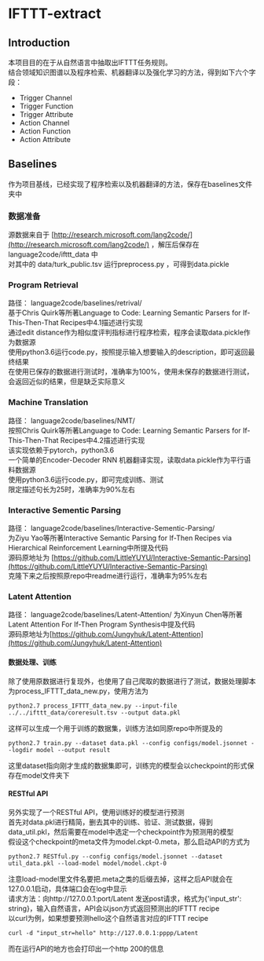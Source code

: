 # IFTTT-extract  
  
## Introduction  
本项目目的在于从自然语言中抽取出IFTTT任务规则。  
结合领域知识图谱以及程序检索、机器翻译以及强化学习的方法，得到如下六个字段：  
- Trigger Channel   
- Trigger Function  
- Trigger Attribute
- Action Channel  
- Action Function  
- Action Attribute  

## Baselines
作为项目基线，已经实现了程序检索以及机器翻译的方法，保存在baselines文件夹中

### 数据准备
源数据来自于 [http://research.microsoft.com/lang2code/](http://research.microsoft.com/lang2code/) ，解压后保存在 language2code/ifttt_data 中  
对其中的 data/turk_public.tsv 运行preprocess.py ，可得到data.pickle

### Program Retrieval
路径： language2code/baselines/retrival/  
基于Chris Quirk等所著Language to Code: Learning Semantic Parsers for If-This-Then-That Recipes中4.1描述进行实现  
通过edit distance作为相似度评判指标进行程序检索，程序会读取data.pickle作为数据源  
使用python3.6运行code.py，按照提示输入想要输入的description，即可返回最终结果  
在使用已保存的数据进行测试时，准确率为100%，使用未保存的数据进行测试，会返回近似的结果，但是缺乏实际意义  

### Machine Translation  
路径： language2code/baselines/NMT/  
按照Chris Quirk等所著Language to Code: Learning Semantic Parsers for If-This-Then-That Recipes中4.2描述进行实现  
该实现依赖于pytorch，python3.6  
一个简单的Encoder-Decoder RNN 机器翻译实现，读取data.pickle作为平行语料数据源  
使用python3.6运行code.py，即可完成训练、测试  
限定描述句长为25时，准确率为90%左右  

### Interactive Sementic Parsing
路径： language2code/baselines/Interactive-Sementic-Parsing/  
为Ziyu Yao等所著Interactive Semantic Parsing for If-Then Recipes via Hierarchical Reinforcement Learning中所提及代码  
源码原地址为 [https://github.com/LittleYUYU/Interactive-Semantic-Parsing](https://github.com/LittleYUYU/Interactive-Semantic-Parsing)  
克隆下来之后按照原repo中readme进行运行，准确率为95%左右

### Latent Attention
路径： language2code/baselines/Latent-Attention/
为Xinyun Chen等所著Latent Attention For If-Then Program Synthesis中提及代码  
源码原地址为[https://github.com/Jungyhuk/Latent-Attention](https://github.com/Jungyhuk/Latent-Attention)  
#### 数据处理、训练  
除了使用原数据进行复现外，也使用了自己爬取的数据进行了测试，数据处理脚本为process_IFTTT_data_new.py，使用方法为  
```
python2.7 process_IFTTT_data_new.py --input-file ../../ifttt_data/coreresult.tsv --output data.pkl
```
这样可以生成一个用于训练的数据集，训练方法如同原repo中所提及的  
```
python2.7 train.py --dataset data.pkl --config configs/model.jsonnet --logdir model --output result
```
这里dataset指向刚才生成的数据集即可，训练完的模型会以checkpoint的形式保存在model文件夹下  
#### RESTful API  
另外实现了一个RESTful API，使用训练好的模型进行预测  
首先对data.pkl进行精简，删去其中的训练、验证、测试数据，得到data_util.pkl，然后需要在model中选定一个checkpoint作为预测用的模型  
假设这个checkpoint的meta文件为model.ckpt-0.meta，那么启动API的方式为  
```
python2.7 RESTful.py --config configs/model.jsonnet --dataset util_data.pkl --load-model model/model.ckpt-0
```
注意load-model里文件名要把.meta之类的后缀去掉，这样之后API就会在127.0.0.1启动，具体端口会在log中显示  
请求方法：向http://127.0.0.1:port/Latent 发送post请求，格式为{'input_str': string}，输入自然语言，API会以json方式返回预测出的IFTTT recipe  
以curl为例，如果想要预测hello这个自然语言对应的IFTTT recipe    
```
curl -d "input_str=hello" http://127.0.0.1:pppp/Latent 
```
而在运行API的地方也会打印出一个http 200的信息
